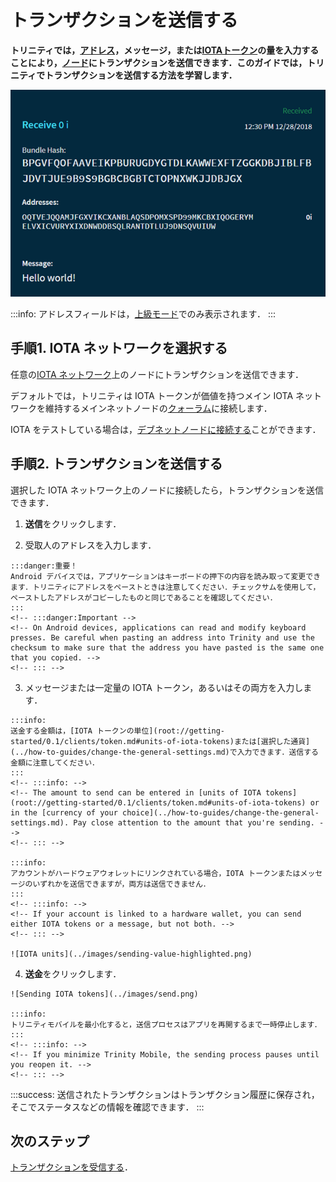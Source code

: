 # トランザクションを送信する
<!-- # Send a transaction -->

**トリニティでは，[アドレス](root://getting-started/0.1/clients/addresses.md)，メッセージ，または[IOTAトークン](root://getting-started/0.1/clients/token.md)の量を入力することにより，[ノード](root://getting-started/0.1/network/nodes.md)にトランザクションを送信できます．このガイドでは，トリニティでトランザクションを送信する方法を学習します．**
<!-- **In Trinity, you can send a transaction to a [node](root://getting-started/0.1/network/nodes.md) by entering an [address](root://getting-started/0.1/clients/addresses.md), a message, and/or an amount of [IOTA tokens](root://getting-started/0.1/clients/token.md). In this guide, you learn how to send a transaction in Trinity.** -->

![A received transaction](../images/trinity-receive-message.png)

:::info:
アドレスフィールドは，[上級モード](../how-to-guides/change-the-general-settings.md)でのみ表示されます．
:::
<!-- :::info: -->
<!-- The Addresses field is displayed only in [Advanced mode](../how-to-guides/change-the-general-settings.md). -->
<!-- ::: -->

## 手順1. IOTA ネットワークを選択する
<!-- ## Step 1. Choose an IOTA network -->

任意の[IOTA ネットワーク](root://getting-started/0.1/network/iota-networks.md)上のノードにトランザクションを送信できます．
<!-- You can send transaction to a node on any [IOTA network](root://getting-started/0.1/network/iota-networks.md). -->

デフォルトでは，トリニティは IOTA トークンが価値を持つメイン IOTA ネットワークを維持するメインネットノードの[クォーラム](../concepts/node-quorum.md)に接続します．
<!-- By default, Trinity connects to a [quorum](../concepts/node-quorum.md) of Mainnet nodes, which maintain the main IOTA network where IOTA tokens have a value. -->

IOTA をテストしている場合は，[デブネットノードに接続する](../how-to-guides/connect-to-a-custom-node.md)ことができます．
<!-- If you're testing IOTA, you may want to [connect to a Devnet node](../how-to-guides/connect-to-a-custom-node.md). -->

## 手順2. トランザクションを送信する
<!-- ## Step 2. Send a transaction -->

選択した IOTA ネットワーク上のノードに接続したら，トランザクションを送信できます．
<!-- When you're connected to a node on your chosen IOTA network, you can send it a transaction. -->

1. **送信**をクリックします．
<!-- 1. Click **Send** -->

2. 受取人のアドレスを入力します．
  <!-- 2. Enter a recipient's address -->

    :::danger:重要！
    Android デバイスでは，アプリケーションはキーボードの押下の内容を読み取って変更できます．トリニティにアドレスをペーストときは注意してください．チェックサムを使用して，ペーストしたアドレスがコピーしたものと同じであることを確認してください．
    :::
    <!-- :::danger:Important -->
    <!-- On Android devices, applications can read and modify keyboard presses. Be careful when pasting an address into Trinity and use the checksum to make sure that the address you have pasted is the same one that you copied. -->
    <!-- ::: -->

3. メッセージまたは一定量の IOTA トークン，あるいはその両方を入力します．
  <!-- 3. Enter either a message, or an amount of IOTA tokens, or both -->

    :::info:
    送金する金額は，[IOTA トークンの単位](root://getting-started/0.1/clients/token.md#units-of-iota-tokens)または[選択した通貨](../how-to-guides/change-the-general-settings.md)で入力できます．送信する金額に注意してください．
    :::
    <!-- :::info: -->
    <!-- The amount to send can be entered in [units of IOTA tokens](root://getting-started/0.1/clients/token.md#units-of-iota-tokens) or in the [currency of your choice](../how-to-guides/change-the-general-settings.md). Pay close attention to the amount that you're sending. -->
    <!-- ::: -->

    :::info:
    アカウントがハードウェアウォレットにリンクされている場合，IOTA トークンまたはメッセージのいずれかを送信できますが，両方は送信できません．
    :::
    <!-- :::info: -->
    <!-- If your account is linked to a hardware wallet, you can send either IOTA tokens or a message, but not both. -->
    <!-- ::: -->

    ![IOTA units](../images/sending-value-highlighted.png)

4. **送金**をクリックします．
  <!-- 4. Click **Send** -->

    ![Sending IOTA tokens](../images/send.png)

    :::info:
    トリニティモバイルを最小化すると，送信プロセスはアプリを再開するまで一時停止します．
    :::
    <!-- :::info: -->
    <!-- If you minimize Trinity Mobile, the sending process pauses until you reopen it. -->
    <!-- ::: -->

:::success:
送信されたトランザクションはトランザクション履歴に保存され，そこでステータスなどの情報を確認できます．
:::
<!-- :::success: -->
<!-- Sent transactions are saved in the transaction history, where you can see information such as their status. -->
<!-- ::: -->

## 次のステップ
<!-- ## Next steps -->

[トランザクションを受信する](../how-to-guides/receive-a-transaction.md)．
<!-- [Receive a transaction](../how-to-guides/receive-a-transaction.md). -->
